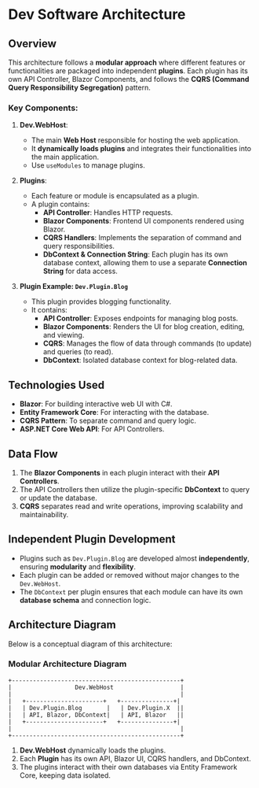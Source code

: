 # Dev Software Architecture

## Overview

This architecture follows a **modular approach** where different features or functionalities are packaged into independent **plugins**. Each plugin has its own API Controller, Blazor Components, and follows the **CQRS (Command Query Responsibility Segregation)** pattern. 

### Key Components:
1. **Dev.WebHost**: 
   - The main **Web Host** responsible for hosting the web application.
   - It **dynamically loads plugins** and integrates their functionalities into the main application.
   - Use `useModules` to manage plugins.

2. **Plugins**: 
   - Each feature or module is encapsulated as a plugin.
   - A plugin contains:
     - **API Controller**: Handles HTTP requests.
     - **Blazor Components**: Frontend UI components rendered using Blazor.
     - **CQRS Handlers**: Implements the separation of command and query responsibilities.
     - **DbContext & Connection String**: Each plugin has its own database context, allowing them to use a separate **Connection String** for data access.

3. **Plugin Example: `Dev.Plugin.Blog`**
   - This plugin provides blogging functionality.
   - It contains:
     - **API Controller**: Exposes endpoints for managing blog posts.
     - **Blazor Components**: Renders the UI for blog creation, editing, and viewing.
     - **CQRS**: Manages the flow of data through commands (to update) and queries (to read).
     - **DbContext**: Isolated database context for blog-related data.

## Technologies Used
- **Blazor**: For building interactive web UI with C#.
- **Entity Framework Core**: For interacting with the database.
- **CQRS Pattern**: To separate command and query logic.
- **ASP.NET Core Web API**: For API Controllers.

## Data Flow
1. The **Blazor Components** in each plugin interact with their **API Controllers**.
2. The API Controllers then utilize the plugin-specific **DbContext** to query or update the database.
3. **CQRS** separates read and write operations, improving scalability and maintainability.

## Independent Plugin Development
- Plugins such as `Dev.Plugin.Blog` are developed almost **independently**, ensuring **modularity** and **flexibility**.
- Each plugin can be added or removed without major changes to the `Dev.WebHost`.
- The `DbContext` per plugin ensures that each module can have its own **database schema** and connection logic.

## Architecture Diagram
Below is a conceptual diagram of this architecture:

### Modular Architecture Diagram
```
+------------------------------------------------+
|                  Dev.WebHost                   |
|                                                |
|   +----------------------+   +---------------+|
|   | Dev.Plugin.Blog       |   | Dev.Plugin.X  ||
|   | API, Blazor, DbContext|   | API, Blazor   ||
|   +----------------------+   +---------------+|
|                                                |
+------------------------------------------------+
```

1. **Dev.WebHost** dynamically loads the plugins.
2. Each **Plugin** has its own API, Blazor UI, CQRS handlers, and DbContext.
3. The plugins interact with their own databases via Entity Framework Core, keeping data isolated.

